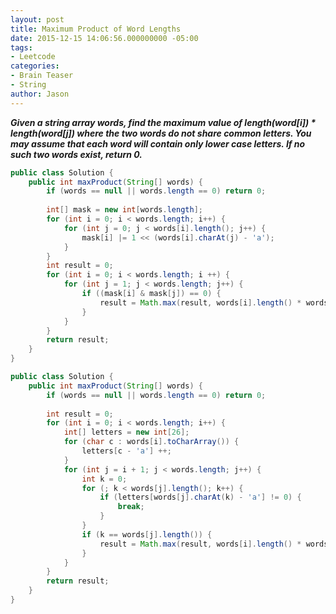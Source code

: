 ```yaml
---
layout: post
title: Maximum Product of Word Lengths
date: 2015-12-15 14:06:56.000000000 -05:00
tags:
- Leetcode
categories:
- Brain Teaser
- String
author: Jason
---
```

<p><strong><em>Given a string array words, find the maximum value of length(word[i]) * length(word[j]) where the two words do not share common letters. You may assume that each word will contain only lower case letters. If no such two words exist, return 0.</em></strong></p>


``` java
public class Solution {
    public int maxProduct(String[] words) {
        if (words == null || words.length == 0) return 0;
        
        int[] mask = new int[words.length];
        for (int i = 0; i < words.length; i++) {
            for (int j = 0; j < words[i].length(); j++) {
                mask[i] |= 1 << (words[i].charAt(j) - 'a');
            }
        }
        int result = 0;
        for (int i = 0; i < words.length; i ++) {
            for (int j = 1; j < words.length; j++) {
                if ((mask[i] & mask[j]) == 0) {
                    result = Math.max(result, words[i].length() * words[j].length());
                }
            }
        }
        return result;
    }
}
```
``` java
public class Solution {
    public int maxProduct(String[] words) {
        if (words == null || words.length == 0) return 0;
        
        int result = 0;
        for (int i = 0; i < words.length; i++) {
            int[] letters = new int[26];
            for (char c : words[i].toCharArray()) {
                letters[c - 'a'] ++;
            }
            for (int j = i + 1; j < words.length; j++) {
                int k = 0;
                for (; k < words[j].length(); k++) {
                    if (letters[words[j].charAt(k) - 'a'] != 0) {
                        break;
                    }
                }
                if (k == words[j].length()) {
                    result = Math.max(result, words[i].length() * words[j].length());
                }
            }
        }
        return result;
    }
}
```
